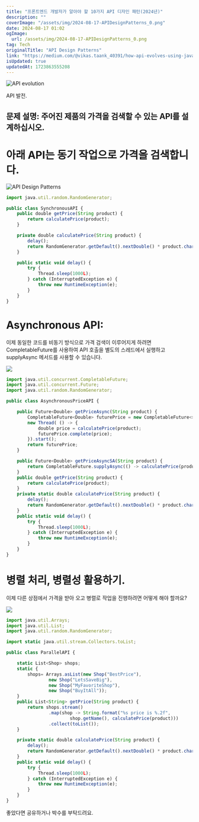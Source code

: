 ```yaml
---
title: "프론트엔드 개발자가 알아야 할 10가지 API 디자인 패턴(2024년)"
description: ""
coverImage: "/assets/img/2024-08-17-APIDesignPatterns_0.png"
date: 2024-08-17 01:02
ogImage: 
  url: /assets/img/2024-08-17-APIDesignPatterns_0.png
tag: Tech
originalTitle: "API Design Patterns"
link: "https://medium.com/@vikas.taank_40391/how-api-evolves-using-java-completable-future-a29966d3740b"
isUpdated: true
updatedAt: 1723863555208
---
```




![API evolution](/assets/img/2024-08-17-APIDesignPatterns_0.png)

API 발전.

## 문제 설명: 주어진 제품의 가격을 검색할 수 있는 API를 설계하십시오.

# 아래 API는 동기 작업으로 가격을 검색합니다.


<div class="content-ad"></div>


![API Design Patterns](/assets/img/2024-08-17-APIDesignPatterns_1.png)

```js
import java.util.random.RandomGenerator;

public class SynchronousAPI {
    public double getPrice(String product) {
        return calculatePrice(product);
    }

    private double calculatePrice(String product) {
        delay();
        return RandomGenerator.getDefault().nextDouble() * product.charAt(0) + product.charAt(1);
    }

    public static void delay() {
        try {
            Thread.sleep(1000L);
        } catch (InterruptedException e) {
            throw new RuntimeException(e);
        }
    }
}
```

# Asynchronous API:

이제 동일한 코드를 비동기 방식으로 가격 검색이 이루어지게 하려면 CompletableFuture를 사용하여 API 호출을 별도의 스레드에서 실행하고 supplyAsync 메서드를 사용할 수 있습니다.


<div class="content-ad"></div>


<img src="/assets/img/2024-08-17-APIDesignPatterns_2.png" />

```js
import java.util.concurrent.CompletableFuture;
import java.util.concurrent.Future;
import java.util.random.RandomGenerator;

public class AsynchronousPriceAPI {

    public Future<Double> getPriceAsync(String product) {
        CompletableFuture<Double> futurePrice = new CompletableFuture<>();
        new Thread( () -> {
            double price = calculatePrice(product);
            futurePrice.complete(price);
        }).start();
        return futurePrice;
    }

    public Future<Double> getPriceAsyncSA(String product) {
        return CompletableFuture.supplyAsync(() -> calculatePrice(product));
    }
    public double getPrice(String product) {
        return calculatePrice(product);
    }
    private static double calculatePrice(String product) {
        delay();
        return RandomGenerator.getDefault().nextDouble() * product.charAt(0) + product.charAt(1);
    }
    public static void delay() {
        try {
            Thread.sleep(1000L);
        } catch (InterruptedException e) {
            throw new RuntimeException(e);
        }
    }
}
```

# 병렬 처리, 병렬성 활용하기.

이제 다른 상점에서 가격을 받아 오고 병렬로 작업을 진행하려면 어떻게 해야 할까요?


<div class="content-ad"></div>


<img src="/assets/img/2024-08-17-APIDesignPatterns_3.png" />

```js
import java.util.Arrays;
import java.util.List;
import java.util.random.RandomGenerator;

import static java.util.stream.Collectors.toList;

public class ParallelAPI {

    static List<Shop> shops;
    static {
        shops= Arrays.asList(new Shop("BestPrice"),
                new Shop("LetsSaveBig"),
                new Shop("MyFavoriteShop"),
                new Shop("BuyItAll"));
    }
    public List<String> getPrice(String product) {
        return shops.stream()
                .map(shop -> String.format("%s price is %.2f",
                        shop.getName(), calculatePrice(product)))
                .collect(toList());
    }

    private static double calculatePrice(String product) {
        delay();
        return RandomGenerator.getDefault().nextDouble() * product.charAt(0) + product.charAt(1);
    }
    public static void delay() {
        try {
            Thread.sleep(1000L);
        } catch (InterruptedException e) {
            throw new RuntimeException(e);
        }
    }
}
```

좋았다면 공유하거나 박수를 부탁드려요.
